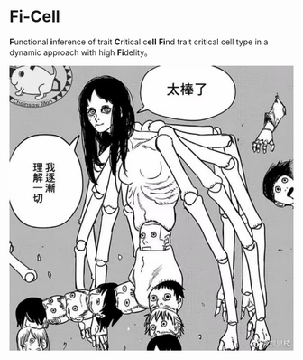# Fi-Cell
**F**unctional **i**nference of trait **C**ritical c**ell**
**Fi**nd trait critical cell type in a dynamic approach with high **Fi**delity。

<p align="center">
    <img src="pic/hhhhhh.jpg" width="550"/>
</p>

